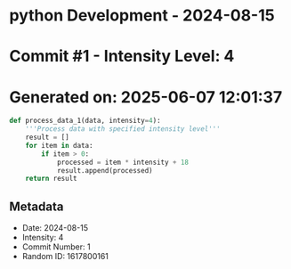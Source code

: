 ﻿# python Development - 2024-08-15
# Commit #1 - Intensity Level: 4
# Generated on: 2025-06-07 12:01:37
```python
def process_data_1(data, intensity=4):
    '''Process data with specified intensity level'''
    result = []
    for item in data:
        if item > 0:
            processed = item * intensity + 18
            result.append(processed)
    return result
```
## Metadata
- Date: 2024-08-15
- Intensity: 4
- Commit Number: 1
- Random ID: 1617800161
